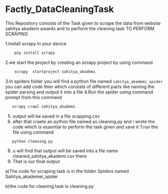 # Factly_DataCleaningTask
This Repository consists of the Task given to scrape the data from website sahitya akademi awards
and to perform the cleaning task
TO PERFORM SCRAPING


1.Install scrapy in your device
```sh
    pip install scrapy
```
2.we start the project by creating an scrapy project by using command
```sh 
    scrapy  startproject sahitya_akademi
```
3.In spiders folder you will find a python  file named `sahitya_akademi_spider` you can add
  code thier which consists of different parts like naming the spider parsing and output it
  into a file
4.Run the spider using command prompt from this command
```sh
   scrapy crawl sahitya_akademi
```
5. output will be saved in a file scapping.csv
6. after that craete an python file named as cleaning.py and i wrote the code which is essential
   to perform the task given and save it
7.run the file using command
```sh
   python cleaning.py
```
8. u will find that output will be saved into a file name cleaned_sahitya_akademi.csv there
9. That is our final output






a)The code for scraping task is in the folder Spiders named Sahitya_akademei_spider

b)the code for cleaning task is cleaning.py
